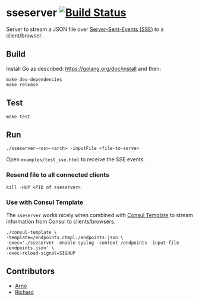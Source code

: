 # sseserver [![Build Status](https://travis-ci.org/politie/sseserver.svg?branch=master)](https://travis-ci.org/politie/sseserver)

Server to stream a JSON file over [Server-Sent-Events (SSE)](https://developer.mozilla.org/en-US/docs/Web/API/Server-sent_events/) to a client/browser.

## Build

Install Go as described: https://golang.org/doc/install and then:

```
make dev-dependencies
make release 
```

## Test

```
make test
```

## Run

```
./sseserver-<os>-<arch> -inputFile <file-to-serve>
```

Open `examples/test_sse.html` to receive the SSE events.

### Resend file to all connected clients

```
kill -HUP <PID of sseserver>
```

### Use with Consul Template

The `sseserver` works nicely when combined with [Consul Template](https://github.com/hashicorp/consul-template) to stream information from Consul to clients/browsers.

```
./consul-template \
-template=/endpoints.ctmpl:/endpoints.json \
-exec='./sseserver -enable-syslog -context /endpoints -input-file /endpoints.json' \
-exec-reload-signal=SIGHUP
```

Contributors
----------

* [Arno](https://github.com/arnobroekhof)
* [Richard](https://github.com/rkettelerij)
